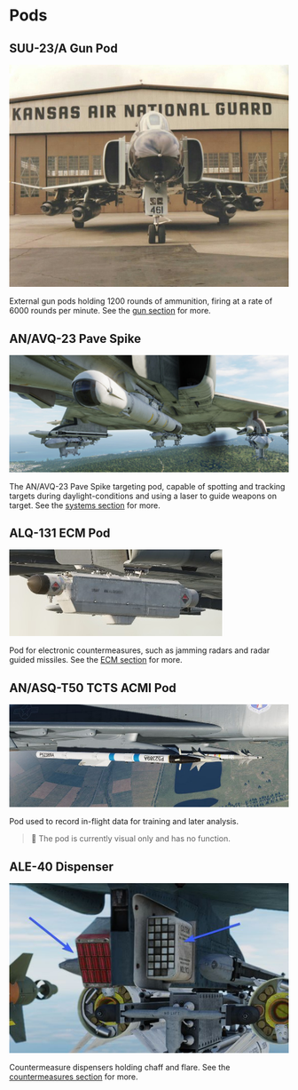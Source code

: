 # Pods

## SUU-23/A Gun Pod

![SUU Pods](../img/suupods.jpg)

External gun pods holding 1200 rounds of ammunition, firing at a rate of 6000
rounds per minute. See the [gun section](guns.md#external-cannon-pods-suu-16a-and-suu-23a)
for more.

## AN/AVQ-23 Pave Spike

![pave_spike_pod](../img/ext_f4_pavespike.jpg)

The AN/AVQ-23 Pave Spike targeting pod, capable of spotting and tracking targets
during daylight-conditions and using a laser to guide weapons on target. See the
[systems section](../systems/weapon_systems/pave_spike/overview.md) for more.

## ALQ-131 ECM Pod

![ext_alq_131_ecm_pod](../img/jammer_131.jpg)

Pod for electronic countermeasures, such as jamming radars and radar
guided missiles. See the
[ECM section](../systems/defensive_systems/ecm.md) for more.

## AN/ASQ-T50 TCTS ACMI Pod

![acmi_pod](../img/acmi_pod.jpg)

Pod used to record in-flight data for training and later analysis.

> 🚧 The pod is currently visual only and has no function.

## ALE-40 Dispenser

![cm_dispenser](../img/cm_dispenser.jpg)

Countermeasure dispensers holding chaff and flare. See the
[countermeasures section](../systems/defensive_systems/countermeasures.md) for more.
